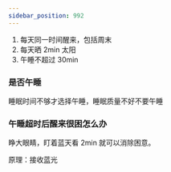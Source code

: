 ```yaml
---
sidebar_position: 992
---
```


1. 每天同一时间醒来，包括周末
2. 每天晒 2min 太阳
3. 午睡不超过 30min

### 是否午睡

睡眠时间不够才选择午睡，睡眠质量不好不要午睡

### 午睡超时后醒来很困怎么办

睁大眼睛，盯着蓝天看 2min 就可以消除困意。

原理：接收蓝光